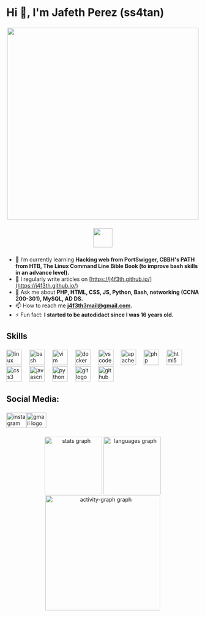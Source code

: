 <h1 align="left">Hi 👋, I'm Jafeth Perez (ss4tan)</h1>

###

<div align="center">
  <img height="500" src="https://i.pinimg.com/736x/9a/1b/4d/9a1b4d49e877a891020eb63711ee0eb6.jpg"  />
</div>

###

<div align="center">
  <img height="50" src="https://readme-typing-svg.demolab.com/?font=Fira+Code&duration=1000&pause=1000&color=5B00A9&center=true&width=435&lines=%3Cimg+src%3D%22PWNED%22+onerror%3D%22alert(1)%22%3E;%2F..%2F..%2F..%2F..%2F..%2F..%2Fetc%2Fpasswd;%27+or+3%3D3--+-;PWNED"  />
</div>

###

- 🌱 I’m currently learning **Hacking web from PortSwigger, CBBH's PATH from HTB, The Linux Command Line Bible Book (to improve bash skills in an advance level).**
- 📝 I regularly write articles on [https://j4f3th.github.io/](https://j4f3th.github.io/)
- 💬 Ask me about **PHP, HTML, CSS, JS, Python, Bash, networking (CCNA 200-301), MySQL, AD DS.**
- 📫 How to reach me **j4f3th3mail@gmail.com.**
- ⚡ Fun fact: **I started to be autodidact since I was 16 years old.**

###

<h2 align="left">Skills</h2>

###

<div align="left">
  <img src="https://cdn.jsdelivr.net/gh/devicons/devicon/icons/linux/linux-original.svg" height="40" alt="linux logo"  />
  <img width="12" />
  <img src="https://cdn.jsdelivr.net/gh/devicons/devicon/icons/bash/bash-original.svg" height="40" alt="bash logo"  />
  <img width="12" />
  <img src="https://cdn.jsdelivr.net/gh/devicons/devicon/icons/vim/vim-original.svg" height="40" alt="vim logo"  />
  <img width="12" />
  <img src="https://cdn.jsdelivr.net/gh/devicons/devicon/icons/docker/docker-original.svg" height="40" alt="docker logo"  />
  <img width="12" />
  <img src="https://cdn.jsdelivr.net/gh/devicons/devicon/icons/vscode/vscode-original.svg" height="40" alt="vscode logo"  />
  <img width="12" />
  <img src="https://cdn.jsdelivr.net/gh/devicons/devicon/icons/apache/apache-original.svg" height="40" alt="apache logo"  />
  <img width="12" />
  <img src="https://cdn.jsdelivr.net/gh/devicons/devicon/icons/php/php-original.svg" height="40" alt="php logo"  />
  <img width="12" />
  <img src="https://cdn.jsdelivr.net/gh/devicons/devicon/icons/html5/html5-original.svg" height="40" alt="html5 logo"  />
  <img width="12" />
  <img src="https://cdn.jsdelivr.net/gh/devicons/devicon/icons/css3/css3-original.svg" height="40" alt="css3 logo"  />
  <img width="12" />
  <img src="https://cdn.jsdelivr.net/gh/devicons/devicon/icons/javascript/javascript-original.svg" height="40" alt="javascript logo"  />
  <img width="12" />
  <img src="https://cdn.jsdelivr.net/gh/devicons/devicon/icons/python/python-original.svg" height="40" alt="python logo"  />
  <img width="12" />
  <img src="https://cdn.jsdelivr.net/gh/devicons/devicon/icons/git/git-original.svg" height="40" alt="git logo"  />
  <img width="12" />
  <img src="https://cdn.jsdelivr.net/gh/devicons/devicon/icons/github/github-original.svg" height="40" alt="github logo"  />
</div>

###

<h2 align="left">Social Media:</h2>

###

<div align="left">
  <a href="https://www.instagram.com/md5_j4f3th" target="_blank"><img src="https://raw.githubusercontent.com/maurodesouza/profile-readme-generator/master/src/assets/icons/social/instagram/default.svg" width="52" height="40" alt="instagram logo"  /></a><a href="https://sharetext.io/0ce647b3" target="_blank"><img src="https://raw.githubusercontent.com/maurodesouza/profile-readme-generator/master/src/assets/icons/social/gmail/default.svg" width="52" height="40" alt="gmail logo"  /></a>
</div>

###

<div align="center">
  <img src="https://github-readme-stats.vercel.app/api?username=j4f3th&hide_title=true&hide_rank=true&show_icons=true&include_all_commits=true&count_private=true&disable_animations=true&theme=radical&locale=en&hide_border=false&order=1&custom_title=test" height="150" alt="stats graph"  />
  <img src="https://github-readme-stats.vercel.app/api/top-langs?username=j4f3th&locale=en&hide_title=false&layout=compact&card_width=320&langs_count=5&theme=radical&hide_border=false&order=2&custom_title=Lenguages" height="150" alt="languages graph"  />
  <img src="https://github-readme-activity-graph.vercel.app/graph?username=j4f3th&radius=16&theme=redical&area=true&order=5&custom_title=Contribution%20Graph&hide_border=true&hide_title=false" height="300" alt="activity-graph graph"  />
</div>

###
